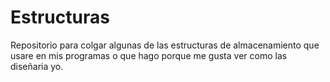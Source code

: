 # Estructuras

Repositorio para colgar algunas de las estructuras de almacenamiento que usare en mis
programas o que hago porque me gusta ver como las diseñaria yo.
